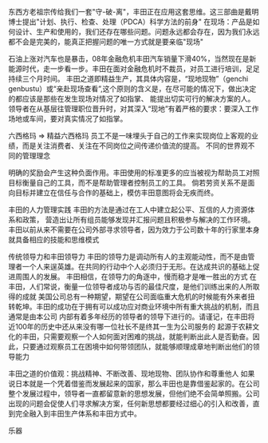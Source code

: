 东西方老祖宗传给我们一套"守-破-离"，丰田正在应用这套思维。这三部曲是戴明博士提出"计划、执行、检查、处理（PDCA）科学方法的前身"
在现场：产品是如何设计、生产和使用的，我们还存在哪些问题。问题永远都会存在，因为我们永远都不会是完美的，能真正把握问题的唯一方式就是要亲临"现场"

石油上涨对汽车也是暴击，08年金融危机丰田汽车销量下滑40%，当然现在是新能源时代，走一步看一步。丰田在面对金融危机时不裁员，对员工进行培训，足足持续三个月时间。
丰田之道即精益生产，其具体内容是，“现地现物”（genchi genbustu）或“亲赴现场查看”,这个原则的含义是，在尽可能的情况下，做出决定的都应该是那些在发生现场对情况了如指掌、
能提出切实可行的解决方案的人。领导者在从基层往管理职位晋升时，对其深入“现地”有着严格的要求：要深入工作场地或车间，要对真实情况了如指掌。

六西格玛 => 精益六西格玛
员工不是一味埋头于自己的工作来实现岗位上客观的业绩，而是关注消费者、关注在不同岗位之间传递价值流的提高。
不同的世界观不同的管理理念

明确的奖励会产生这种负面作用。丰田使用的标准更多的应当被视为帮助员工对照目标衡量自己的工具，而不是帮助管理者控制员工的工具。
倘若劳资关系不是面向目标并建立在信任与合作的基础上，模仿丰田意图将会无疾而终。

丰田的人力管理实践
丰田的方法是通过在工人中建立起公平、互信的人力资源体系和政策， 营造出让所有组员能够发现并汇报问题且积极参与解决的工作环境。
丰田以前从来不需要在公司外部寻求领导者，因为效力于公司数十年的行家里本身就具备相应的技能和思维模式

传统领导力和丰田领导力
丰田的领导力是调动所有人的主观能动性，而不是由管理者一个人来逞英雄。在共同的行动中个人必须归于无形。在达成共识的基础上促进周围人的发展。
丰田相信，在领导力的角逐中，慢而稳才是唯一胜出的方式
在丰田，人们常说，衡量一位领导者成功与否的最佳尺度，是他们训练出来的人所取得的成就
美国公司总有一种期望，期望在公司面临重大危机的时候能有外来者扭转乾坤。丰田的成功在于拥有可以成功应对商业环境中所有重大挑战的机制，而且通常是由本公司
内部有着多年经历的领导者的领导下进行的。请谨记，在丰田将近100年的历史中还从来没有哪一位社长不是终其一生为公司服务的
起源于农耕文化的丰田，只需要观察一个人如何面对困难的挑战，就能判断出此人是否勤奋。因此，只要通过观察员工在困境中如何带领团队，就能够顺理成章地判断出他们的领导能力

丰田之道的价值观：挑战精神、不断改善、现地现物、团队协作和尊重他人
如果说日本就是一个凭着借鉴而发展起来的国家，那么丰田也是靠借鉴起家的。在公司整个发展过程中，领导者一直都留意新的思想发展，但他们绝不会简单照搬。公司
出现的问题会促使人们寻求解决方案，任何新思想都要经过细心的引入和改善，直到完全融入到丰田生产体系和丰田方式中。

乐器